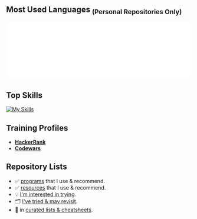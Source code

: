 <!-- TODO: https://docs.github.com/en/actions/monitoring-and-troubleshooting-workflows/monitoring-workflows/adding-a-workflow-status-badge -->
## Most Used Languages <sub>(Personal Repositories Only)</sub>
![Metrics](/github-metrics.svg)  
<!-- Playground: https://metrics.lecoq.io -->

## Top Skills
[![My Skills](https://skillicons.dev/icons?i=go,postgres,bash,html,css,js,wordpress,cloudflare&perline=8)](https://github.com/JonVojtush)

## Training Profiles
* __[HackerRank](https://hackerrank.com/profile/jonathanvojtush)__
* __[Codewars](https://codewars.com/users/JonathanVojtush)__

## Repository Lists
  - ✅ [programs](https://github.com/stars/JonVojtush/lists/programs-i-use) that I use & recommend.
  - ✅ [resources](https://github.com/stars/JonVojtush/lists/software-extensions-i-use) that I use & recommend.
  - 💡 [I'm interested in trying](https://github.com/stars/JonVojtush/lists/interested-in).
  - 🗂️ [I've tried & may revisit](https://github.com/stars/JonVojtush/lists/archives).
  - 🧾 in [curated lists & cheatsheets](https://github.com/stars/JonVojtush/lists/lists-cheat-sheets).

<!-- git,ts,react,azure,nextjs,graphql,nodejs,githubactions,kali,postman,pytorch,tensorflow,sqlite,nginx,jquery,md,bootstrap,wasm,python,regex,mysql,sass,php,docker,gcp,github,debian,raspberrypi,vscode -->
